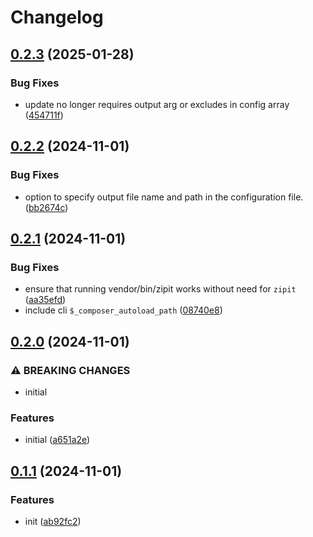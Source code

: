 # Changelog

## [0.2.3](https://github.com/devuri/zipit/compare/v0.2.2...v0.2.3) (2025-01-28)


### Bug Fixes

* update no longer requires output arg or excludes in config array ([454711f](https://github.com/devuri/zipit/commit/454711f462f608b229be18eb4cd1c2868f7d9406))

## [0.2.2](https://github.com/devuri/zipit/compare/v0.2.1...v0.2.2) (2024-11-01)


### Bug Fixes

* option to specify output file name and path in the configuration file. ([bb2674c](https://github.com/devuri/zipit/commit/bb2674c5565e54d63c945088179a97963584fca0))

## [0.2.1](https://github.com/devuri/zipit/compare/v0.2.0...v0.2.1) (2024-11-01)


### Bug Fixes

* ensure that running vendor/bin/zipit works without need for `zipit` ([aa35efd](https://github.com/devuri/zipit/commit/aa35efd38d5dd85d161d3de59166977979ba566f))
* include cli `$_composer_autoload_path` ([08740e8](https://github.com/devuri/zipit/commit/08740e85c4a39fd69eef27489384a1e2c5eed6e1))

## [0.2.0](https://github.com/devuri/zipit/compare/v0.1.1...v0.2.0) (2024-11-01)


### ⚠ BREAKING CHANGES

* initial

### Features

* initial ([a651a2e](https://github.com/devuri/zipit/commit/a651a2ebdd4de26dbbe9ed134ef60da371ce58aa))

## [0.1.1](https://github.com/devuri/zipit/compare/v0.1.0...v0.1.1) (2024-11-01)


### Features

* init ([ab92fc2](https://github.com/devuri/zipit/commit/ab92fc2af972789b672af0253a470c538625673b))
